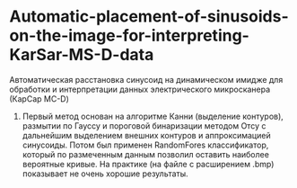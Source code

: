 # Automatic-placement-of-sinusoids-on-the-image-for-interpreting-KarSar-MS-D-data
Автоматическая расстановка синусоид на динамическом имидже для обработки и интерпретации данных электрического микросканера  (КарСар МС-D)

1) Первый метод основан на алгоритме Канни (выделение контуров), размытии по Гауссу и пороговой бинаризации методом Отсу с дальнейшим выделением внешних контуров и аппроксимацией синусоиды. Потом был применен RandomFores классификатор, который по размеченным данным позволил оставить наиболее вероятные кривые. На практике (на файле с расширением .bmp) показывает не очень хорошие результаты.
